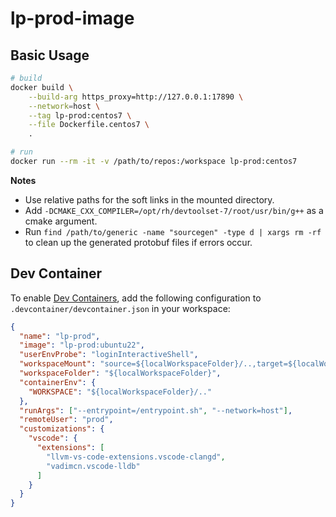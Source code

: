 # lp-prod-image

## Basic Usage

```bash
# build
docker build \
    --build-arg https_proxy=http://127.0.0.1:17890 \
    --network=host \
    --tag lp-prod:centos7 \
    --file Dockerfile.centos7 \
    .

# run
docker run --rm -it -v /path/to/repos:/workspace lp-prod:centos7
```

**Notes**

- Use relative paths for the soft links in the mounted directory.
- Add `-DCMAKE_CXX_COMPILER=/opt/rh/devtoolset-7/root/usr/bin/g++` as a cmake argument.
- Run `find /path/to/generic -name "sourcegen" -type d | xargs rm -rf` to clean up the generated protobuf files if errors occur.

## Dev Container

To enable [Dev Containers](https://github.com/devcontainers/spec), add the following configuration to `.devcontainer/devcontainer.json` in your workspace:

```json
{
  "name": "lp-prod",
  "image": "lp-prod:ubuntu22",
  "userEnvProbe": "loginInteractiveShell",
  "workspaceMount": "source=${localWorkspaceFolder}/..,target=${localWorkspaceFolder}/..,type=bind,consistency=cached",
  "workspaceFolder": "${localWorkspaceFolder}",
  "containerEnv": {
    "WORKSPACE": "${localWorkspaceFolder}/.."
  },
  "runArgs": ["--entrypoint=/entrypoint.sh", "--network=host"],
  "remoteUser": "prod",
  "customizations": {
    "vscode": {
      "extensions": [
        "llvm-vs-code-extensions.vscode-clangd",
        "vadimcn.vscode-lldb"
      ]
    }
  }
}
```
